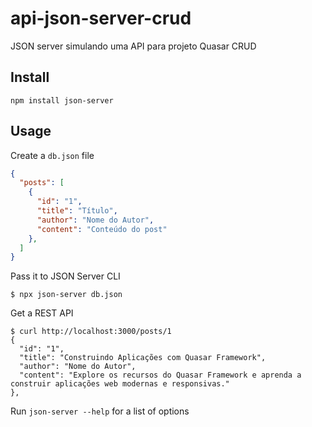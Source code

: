 # api-json-server-crud
JSON server simulando uma API para projeto Quasar CRUD

## Install

```shell
npm install json-server
```

## Usage

Create a `db.json` file

```json
{
  "posts": [
    {
      "id": "1",
      "title": "Título",
      "author": "Nome do Autor",
      "content": "Conteúdo do post"
    },
  ]
}
```

Pass it to JSON Server CLI

```shell
$ npx json-server db.json
```

Get a REST API

```shell
$ curl http://localhost:3000/posts/1
{
  "id": "1",
  "title": "Construindo Aplicações com Quasar Framework",
  "author": "Nome do Autor",
  "content": "Explore os recursos do Quasar Framework e aprenda a construir aplicações web modernas e responsivas."
},
```

Run `json-server --help` for a list of options
